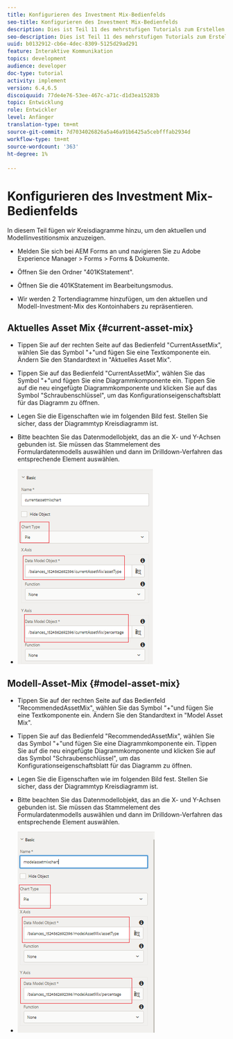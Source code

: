```yaml
---
title: Konfigurieren des Investment Mix-Bedienfelds
seo-title: Konfigurieren des Investment Mix-Bedienfelds
description: Dies ist Teil 11 des mehrstufigen Tutorials zum Erstellen Ihres ersten interaktiven Kommunikations-Dokuments. In diesem Teil werden Kreisdiagramme hinzugefügt, um den aktuellen und Modell-Investment-Mix anzuzeigen.
seo-description: Dies ist Teil 11 des mehrstufigen Tutorials zum Erstellen Ihres ersten interaktiven Kommunikations-Dokuments. In diesem Teil werden Kreisdiagramme hinzugefügt, um den aktuellen und Modell-Investment-Mix anzuzeigen.
uuid: b0132912-cb6e-4dec-8309-5125d29ad291
feature: Interaktive Kommunikation
topics: development
audience: developer
doc-type: tutorial
activity: implement
version: 6.4,6.5
discoiquuid: 77de4e76-53ee-467c-a71c-d1d3ea15283b
topic: Entwicklung
role: Entwickler
level: Anfänger
translation-type: tm+mt
source-git-commit: 7d7034026826a5a46a91b6425a5cebfffab2934d
workflow-type: tm+mt
source-wordcount: '363'
ht-degree: 1%

---
```



# Konfigurieren des Investment Mix-Bedienfelds

In diesem Teil fügen wir Kreisdiagramme hinzu, um den aktuellen und Modellinvestitionsmix anzuzeigen.

* Melden Sie sich bei AEM Forms an und navigieren Sie zu Adobe Experience Manager > Forms > Forms &amp; Dokumente.

* Öffnen Sie den Ordner &quot;401KStatement&quot;.

* Öffnen Sie die 401KStatement im Bearbeitungsmodus.

* Wir werden 2 Tortendiagramme hinzufügen, um den aktuellen und Modell-Investment-Mix des Kontoinhabers zu repräsentieren.

## Aktuelles Asset Mix {#current-asset-mix}

* Tippen Sie auf der rechten Seite auf das Bedienfeld &quot;CurrentAssetMix&quot;, wählen Sie das Symbol &quot;+&quot;und fügen Sie eine Textkomponente ein. Ändern Sie den Standardtext in &quot;Aktuelles Asset Mix&quot;.

* Tippen Sie auf das Bedienfeld &quot;CurrentAssetMix&quot;, wählen Sie das Symbol &quot;+&quot;und fügen Sie eine Diagrammkomponente ein. Tippen Sie auf die neu eingefügte Diagrammkomponente und klicken Sie auf das Symbol &quot;Schraubenschlüssel&quot;, um das Konfigurationseigenschaftsblatt für das Diagramm zu öffnen.

* Legen Sie die Eigenschaften wie im folgenden Bild fest. Stellen Sie sicher, dass der Diagrammtyp Kreisdiagramm ist.

* Bitte beachten Sie das Datenmodellobjekt, das an die X- und Y-Achsen gebunden ist. Sie müssen das Stammelement des Formulardatenmodells auswählen und dann im Drilldown-Verfahren das entsprechende Element auswählen.

* ![currentassetmix](assets/currentassetmixchart.png)

## Modell-Asset-Mix {#model-asset-mix}

* Tippen Sie auf der rechten Seite auf das Bedienfeld &quot;RecommendedAssetMix&quot;, wählen Sie das Symbol &quot;+&quot;und fügen Sie eine Textkomponente ein. Ändern Sie den Standardtext in &quot;Model Asset Mix&quot;.

* Tippen Sie auf das Bedienfeld &quot;RecommendedAssetMix&quot;, wählen Sie das Symbol &quot;+&quot;und fügen Sie eine Diagrammkomponente ein. Tippen Sie auf die neu eingefügte Diagrammkomponente und klicken Sie auf das Symbol &quot;Schraubenschlüssel&quot;, um das Konfigurationseigenschaftsblatt für das Diagramm zu öffnen.

* Legen Sie die Eigenschaften wie im folgenden Bild fest. Stellen Sie sicher, dass der Diagrammtyp Kreisdiagramm ist.

* Bitte beachten Sie das Datenmodellobjekt, das an die X- und Y-Achsen gebunden ist. Sie müssen das Stammelement des Formulardatenmodells auswählen und dann im Drilldown-Verfahren das entsprechende Element auswählen.

* ![assettype](assets/modelassettypechart.png)

